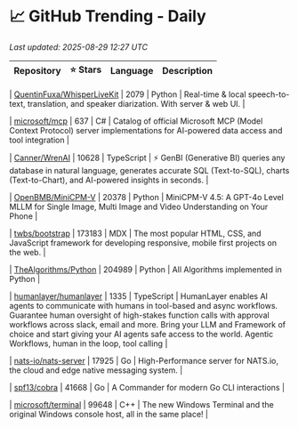 # 📈 GitHub Trending - Daily

_Last updated: 2025-08-29 12:27 UTC_

| Repository | ⭐ Stars | Language | Description |
|------------|--------:|----------|-------------|

| [QuentinFuxa/WhisperLiveKit](https://github.com/QuentinFuxa/WhisperLiveKit) | 2079 | Python | Real-time & local speech-to-text, translation, and speaker diarization. With server & web UI. |

| [microsoft/mcp](https://github.com/microsoft/mcp) | 637 | C# | Catalog of official Microsoft MCP (Model Context Protocol) server implementations for AI-powered data access and tool integration |

| [Canner/WrenAI](https://github.com/Canner/WrenAI) | 10628 | TypeScript | ⚡️ GenBI (Generative BI) queries any database in natural language, generates accurate SQL (Text-to-SQL), charts (Text-to-Chart), and AI-powered insights in seconds. |

| [OpenBMB/MiniCPM-V](https://github.com/OpenBMB/MiniCPM-V) | 20378 | Python | MiniCPM-V 4.5: A GPT-4o Level MLLM for Single Image, Multi Image and Video Understanding on Your Phone |

| [twbs/bootstrap](https://github.com/twbs/bootstrap) | 173183 | MDX | The most popular HTML, CSS, and JavaScript framework for developing responsive, mobile first projects on the web. |

| [TheAlgorithms/Python](https://github.com/TheAlgorithms/Python) | 204989 | Python | All Algorithms implemented in Python |

| [humanlayer/humanlayer](https://github.com/humanlayer/humanlayer) | 1335 | TypeScript | HumanLayer enables AI agents to communicate with humans in tool-based and async workflows. Guarantee human oversight of high-stakes function calls with approval workflows across slack, email and more. Bring your LLM and Framework of choice and start giving your AI agents safe access to the world. Agentic Workflows, human in the loop, tool calling |

| [nats-io/nats-server](https://github.com/nats-io/nats-server) | 17925 | Go | High-Performance server for NATS.io, the cloud and edge native messaging system. |

| [spf13/cobra](https://github.com/spf13/cobra) | 41668 | Go | A Commander for modern Go CLI interactions |

| [microsoft/terminal](https://github.com/microsoft/terminal) | 99648 | C++ | The new Windows Terminal and the original Windows console host, all in the same place! |
